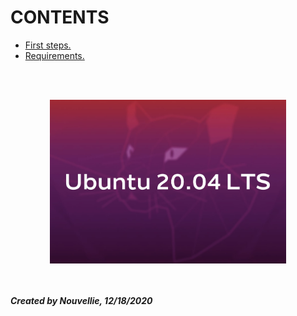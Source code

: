 # CONTENTS

- [First steps.](https://github.com/Nouvellie/ubuntu-20.04/blob/main/contents/first-commands.md)
- [Requirements.]()


<br><br><p align="center">
  <img width="75%" height="75%" src="https://github.com/Nouvellie/ubuntu-20.04/blob/main/contents/img/ubuntu-logo-20.04.jpg" alt="Ubuntu Logo 20.04">
</p>

<br><br>
***Created by Nouvellie, 12/18/2020***